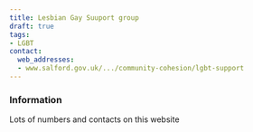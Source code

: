 ```yaml
---
title: Lesbian Gay Suuport group
draft: true
tags:
- LGBT
contact:
  web_addresses:
  - www.salford.gov.uk/.../community-cohesion/lgbt-support
---
```


### Information
Lots of numbers and contacts on this website

